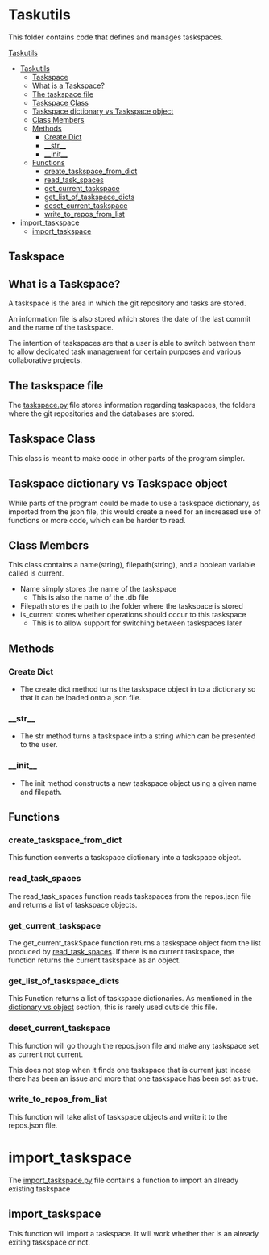 # Taskutils
This folder contains code that defines and manages taskspaces.

 [Taskutils](#taskutils)
- [Taskutils](#taskutils)
  - [Taskspace](#taskspace)
  - [What is a Taskspace?](#what-is-a-taskspace)
  - [The taskspace file](#the-taskspace-file)
  - [Taskspace Class](#taskspace-class)
  - [Taskspace dictionary vs Taskspace object](#taskspace-dictionary-vs-taskspace-object)
  - [Class Members](#class-members)
  - [Methods](#methods)
    - [Create Dict](#create-dict)
    - [\_\_str__](#__str__)
    - [\_\_init__](#__init__)
  - [Functions](#functions)
    - [create_taskspace_from_dict](#create_taskspace_from_dict)
    - [read_task_spaces](#read_task_spaces)
    - [get_current_taskspace](#get_current_taskspace)
    - [get_list_of_taskspace_dicts](#get_list_of_taskspace_dicts)
    - [deset_current_taskspace](#deset_current_taskspace)
    - [write_to_repos_from_list](#write_to_repos_from_list)
- [import_taskspace](#import_taskspace)
  - [import_taskspace](#import_taskspace-1)

## Taskspace 

## What is a Taskspace?
A taskspace is the area in which the git repository and tasks are stored. 

An information file is also stored which stores the date of the last commit and the name of the
taskspace.

The intention of taskspaces are that a user is able to switch between them
to allow dedicated task management for certain purposes and various 
collaborative projects. 

## The taskspace file
The [taskspace.py](taskspace.py) file stores information regarding taskspaces, 
the folders where the git repositories and the databases are stored. 

## Taskspace Class
This class is meant to make code in other parts of the program simpler. 

## Taskspace dictionary vs Taskspace object 
While parts of the program could be made to use a taskspace dictionary,
as imported from the json file, this would create a need for an 
increased use of functions or more code, 
which can be harder to read. 

## Class Members
This class contains a name(string), filepath(string),
and a boolean variable called is current. 

* Name simply stores the name of the taskspace
    * This is also the name of the .db file 
* Filepath stores the path to the folder where the taskspace is stored 
* is_current stores whether operations should occur to this taskspace
    * This is to allow support for switching between taskspaces later

## Methods

### Create Dict
* The create dict method turns the taskspace object in to a 
  dictionary so that it can be loaded onto a json file. 

### \_\_str__
* The str method turns a taskspace into a 
  string which can be presented to the user. 

### \_\_init__
* The init method constructs a new taskspace object using 
  a given name and filepath. 

## Functions

### create_taskspace_from_dict
This function converts a taskspace dictionary into 
a taskspace object. 

### read_task_spaces
The read_task_spaces function reads taskspaces from 
the repos.json file and returns a list of taskspace objects. 

### get_current_taskspace
The get_current_taskSpace function returns a taskspace 
object from the list produced by [read_task_spaces](#read_task_spaces). 
If there is no current taskspace, the function returns 
the current taskspace as an object.

### get_list_of_taskspace_dicts 
This Function returns a list of taskspace dictionaries. 
As mentioned in the [dictionary vs object](#taskspace-dictionary-vs-taskspace-object)
section, this is rarely used outside this file. 

### deset_current_taskspace
This function will go though the repos.json file and make any taskspace set as current not current.

This does not stop when it finds one taskspace that is current just incase there has been an issue and more that one taskspace has been set as true. 

### write_to_repos_from_list
This function will take alist of taskspace objects and write it to the repos.json file. 

# import_taskspace
The [import_taskspace.py](import_taskspace.py) file contains a function to import an already existing taskspace

## import_taskspace

This function will import a taskspace. It will work whether ther is an already exiting taskspace or not. 
